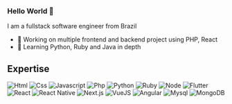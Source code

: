 ### Hello World 👋
I am a fullstack software engineer from Brazil
- 🔭 Working on multiple frontend and backend project using PHP, React
- 🌱 Learning Python, Ruby and Java in depth

## Expertise
<img alt="Html" src="https://img.shields.io/badge/html%20-%2320232a.svg?&style=for-the-badge&logo=html5&logoColor=e34c26" />
<img alt="Css" src="https://img.shields.io/badge/css%20-%2320232a.svg?&style=for-the-badge&logo=css3&logoColor=2965f1" />
<img alt="Javascript" src="https://img.shields.io/badge/javascript%20-%2320232a.svg?&style=for-the-badge&logo=javascript&logoColor=f5d22b" />
<img alt="Php" src="https://img.shields.io/badge/php%20-%2320232a.svg?&style=for-the-badge&logo=php&logoColor=%2361DAFB" />
<img alt="Python" src="https://img.shields.io/badge/python%20-%2320232a.svg?&style=for-the-badge&logo=python&logoColor=#ffd343" />
<img alt="Ruby" src="https://img.shields.io/badge/ruby%20-%2320232a.svg?&style=for-the-badge&logo=ruby&logoColor=9b1c16" />
<img alt="Node" src="https://img.shields.io/badge/node%20-%2320232a.svg?&style=for-the-badge&logo=node.js&logoColor=%2343853D" />
<img alt="Flutter" src="https://img.shields.io/badge/flutter%20-%2320232a.svg?&style=for-the-badge&logo=flutter&logoColor=%2361DAFB" />
<img alt="React" src="https://img.shields.io/badge/react%20-%2320232a.svg?&style=for-the-badge&logo=react&logoColor=%2361DAFB" />
<img alt="React Native" src="https://img.shields.io/badge/reactnative%20-%2320232a.svg?&style=for-the-badge&logo=react&logoColor=61dafb" />
<img alt="Next.js" src="https://img.shields.io/badge/next%20-%2320232a.svg?&style=for-the-badge&logo=next.js&logoColor=ffffff" />
<img alt="VueJS" src="https://img.shields.io/badge/vuejs%20-%2320232a.svg?&style=for-the-badge&logo=vue.js&logoColor=42b983" />
<img alt="Angular" src="https://img.shields.io/badge/angular%20-%2320232a.svg?&style=for-the-badge&logo=angular&logoColor=9b1c16" />
<img alt="Mysql" src="https://img.shields.io/badge/mysql%20-%2320232a.svg?&style=for-the-badge&logo=mysql&logoColor=ffffff" />
<img alt="MongoDB" src="https://img.shields.io/badge/mongodb%20-%2320232a.svg?&style=for-the-badge&logo=mongodb&logoColor=4DB33D" />
<!--
Here are some ideas to get you started:

- 🔭 I’m currently working on ...
- 🌱 I’m currently learning ...
- 👯 I’m looking to collaborate on ...
- 🤔 I’m looking for help with ...
- 💬 Ask me about ...
- 📫 How to reach me: ...
- 😄 Pronouns: ...
- ⚡ Fun fact: ...
-->
